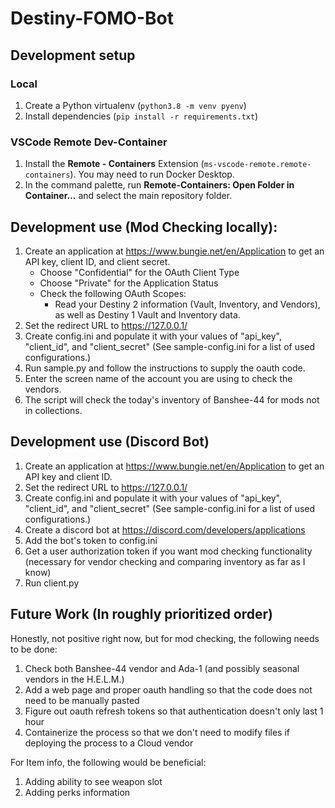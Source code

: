 # Destiny-FOMO-Bot

## Development setup
### Local
1. Create a Python virtualenv (`python3.8 -m venv pyenv`)
2. Install dependencies (`pip install -r requirements.txt`)
### VSCode Remote Dev-Container
1. Install the **Remote - Containers** Extension (`ms-vscode-remote.remote-containers`). You may need to run Docker Desktop.
2. In the command palette, run **Remote-Containers: Open Folder in Container...** and select the main repository folder.

## Development use (Mod Checking locally):
1. Create an application at https://www.bungie.net/en/Application to get an API key, client ID, and client secret.
    * Choose "Confidential" for the OAuth Client Type
    * Choose "Private" for the Application Status
    * Check the following OAuth Scopes:
        * Read your Destiny 2 information (Vault, Inventory, and Vendors), as well as Destiny 1 Vault and Inventory data.
2. Set the redirect URL to https://127.0.0.1/
3. Create config.ini and populate it with your values of "api_key", "client_id", and "client_secret" (See sample-config.ini for a list of used configurations.)
4. Run sample.py and follow the instructions to supply the oauth code.
5. Enter the screen name of the account you are using to check the vendors.
6. The script will check the today's inventory of Banshee-44 for mods not in collections.

## Development use (Discord Bot)
1. Create an application at https://www.bungie.net/en/Application to get an API key and client ID.
2. Set the redirect URL to https://127.0.0.1/
3. Create config.ini and populate it with your values of "api_key", "client_id", and "client_secret" (See sample-config.ini for a list of used configurations.)
4. Create a discord bot at https://discord.com/developers/applications
5. Add the bot's token to config.ini
6. Get a user authorization token if you want mod checking functionality (necessary for vendor checking and comparing inventory as far as I know)
7. Run client.py

## Future Work (In roughly prioritized order)
Honestly, not positive right now, but for mod checking, the following needs to be done:
1. Check both Banshee-44 vendor and Ada-1 (and possibly seasonal vendors in the H.E.L.M.)
2. Add a web page and proper oauth handling so that the code does not need to be manually pasted
3. Figure out oauth refresh tokens so that authentication doesn't only last 1 hour
4. Containerize the process so that we don't need to modify files if deploying the process to a Cloud vendor

For Item info, the following would be beneficial:
1. Adding ability to see weapon slot
2. Adding perks information
